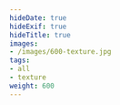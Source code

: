 ```yaml
---
hideDate: true
hideExif: true
hideTitle: true
images:
- /images/600-texture.jpg
tags:
- all
- texture
weight: 600
---
```

